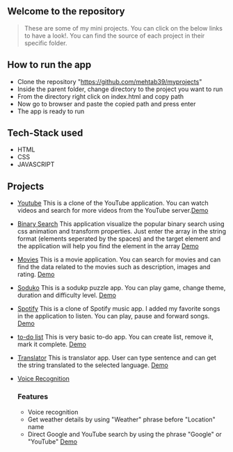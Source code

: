 ## Welcome to the repository
>These are some of my mini projects. You can click on the below links to have a look!. 
>You can find the source of each project in their specific folder.

## How to run the app
* Clone the repository "https://github.com/mehtab39/myprojects"
* Inside the parent folder, change directory to the project you want to run
* From the directory right click on index.html and copy path
* Now go to browser and paste the copied path and press enter
* The app is ready to run

## Tech-Stack used
* HTML
* CSS
* JAVASCRIPT

## Projects

* [Youtube](https://mehtab39.github.io/myprojects/Youtube/index.html)
      This is a clone of the YouTube application. You can watch videos and search for more videos from the YouTube server.[Demo](https://mehtab39.github.io/myprojects/Youtube/index.html)
* [Binary Search](https://mehtab39.github.io/myprojects/binarysearch/index.html) 
 This application visualize the popular binary search using css animation and transform properties. Just enter the array in the string format (elements seperated by the spaces) and the target element and the application will help you find the element in the array [Demo](https://mehtab39.github.io/myprojects/binarysearch/index.html)

* [Movies](https://mehtab39.github.io/myprojects/Movies/index.html)
     This is a movie application. You can search for movies and can find the data related to the movies such as description, images and rating. [Demo](https://mehtab39.github.io/myprojects/Movies/index.html)
* [Soduko](https://mehtab39.github.io/myprojects/soduko/index.html)
     This is a sodukp puzzle app. You can play game, change theme, duration and difficulty level. [Demo](https://mehtab39.github.io/myprojects/soduko/index.html)
* [Spotify](https://mehtab39.github.io/myprojects/Spotify_Clone/index.html)
     This is a clone of Spotify music app. I added my favorite songs in the application to listen. You can play, pause and forward songs. [Demo](https://mehtab39.github.io/myprojects/Spotify_Clone/index.html)
* [to-do list](https://mehtab39.github.io/myprojects/to-do/index.html)
    This is very basic to-do app. You can create list, remove it, mark it complete. [Demo](https://mehtab39.github.io/myprojects/to-do/index.html)
* [Translator](https://mehtab39.github.io/myprojects/translator/index.html)
    This is translator app. User can type sentence and can get the string translated to the selected language. [Demo](https://mehtab39.github.io/myprojects/translator/index.html)
   
* [Voice Recognition](https://mehtab39.github.io/myprojects/googlewithvoicerec/index.html)
   ### Features
    * Voice recognition
    * Get weather details by using "Weather" phrase before "Location" name 
    * Direct Google and YouTube search by using the phrase "Google" or "YouTube"
   [Demo](https://mehtab39.github.io/myprojects/googlewithvoicerec/index.html)
    


